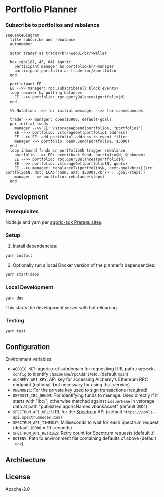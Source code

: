# Portfolio Planner

### Subscribe to portfolios and rebalance

```mermaid
sequenceDiagram
  title subscribe and rebalance
  autonumber

  actor trader as trader<br/>webUI<br/>wallet

  box rgb(187, 45, 64) Agoric
    participant manager as portfolio<br/>manager
    participant portfolio as trader<br/>portfolio
  end

  participant EE
  EE -->> manager: rpc.subscribe(all block events)
  loop recover by polling balances
    EE -->> portfolio: rpc.queryBalances(portfolio$N)
  end

  %% Notation: ->> for initial message, -->> for consequences

  trader ->> manager: open($5000, default-goal)
  par initial funds
    manager -->> EE: vstorageAppend(portfolios, "portfolio1")
    EE -->> portfolio: vstorageGet(portfolio1 address)
    EE -->> EE: add portfolio1 address to event filter
    manager ->> portfolio: bank.Send(portfolio1, $5000)
  end
  loop inbound funds on portfolio$N trigger rebalance
    portfolio -->> EE: event(bank.Send, portfolio$N, $unknown)
    EE -->> portfolio: rpc.queryBalances(portfolio$N)
    EE -->> portfolio: vstorageGet(portfolio$N, goals)
    EE -->> manager: rebalanceTx(portfolio$N, next-goal<br/>[{src: portfolio$N, dst: LCAorch$N, amt: $5000},<br/> ...goal-steps])
    manager -->> portfolio: rebalance(steps)
  end
```

## Development

### Prerequisites

Node.js and yarn per [agoric-sdk Prerequisites](../../README.md#prerequisites).

### Setup

1. Install dependencies:
```bash
yarn install
```
2. Optionally run a local Docker version of the planner's dependencies:
```bash
yarn start:deps
```

### Local Development

```bash
yarn dev
```

This starts the development server with hot reloading.

### Testing

```bash
yarn test
```

## Configuration

Environment variables:

- `AGORIC_NET`: agoric.net subdomain for requesting URL path `/network-config` to identify `chainName`/`rpcAddrs`/etc. (default `main`)
- `ALCHEMY_API_KEY`: API key for accessing Alchemy’s Ethereum RPC endpoint (optional, but necessary for using that service)
- `MNEMONIC`: For the private key used to sign transactions (required)
- `DEPOSIT_IBC_DENOM`: For identifying funds to manage. Used directly if it starts with "ibc/", otherwise matched against `issuerName` in vstorage data at path "published.agoricNames.vbankAsset" (default `USDC`)
- `SPECTRUM_API_URL`: URL for the [Spectrum](https://spectrumnodes.com/) API (default `https://pools-api.spectrumnodes.com`)
- `SPECTRUM_API_TIMEOUT`: Milliseconds to wait for each Spectrum request (default `10000` = 10 seconds)
- `SPECTRUM_API_RETRIES`: Retry count for Spectrum requests (default `3`)
- `DOTENV`: Path to environment file containing defaults of above (default `.env`)

## Architecture



## License

Apache-2.0
